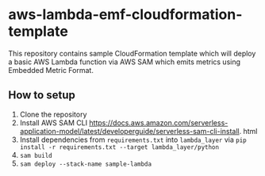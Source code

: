 # aws-lambda-emf-cloudformation-template

This repository contains sample CloudFormation template which will deploy a basic AWS Lambda function via AWS SAM which emits metrics using Embedded Metric Format.

## How to setup

1. Clone the repository
1. Install AWS SAM CLI https://docs.aws.amazon.com/serverless-application-model/latest/developerguide/serverless-sam-cli-install.
html
1. Install dependencies from `requirements.txt` into `lambda_layer` via `pip install -r requirements.txt --target lambda_layer/python`
1. `sam build`
1. `sam deploy --stack-name sample-lambda`